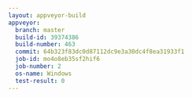 ```yaml
---
layout: appveyor-build
appveyor:
  branch: master
  build-id: 39374386
  build-number: 463
  commit: 64b323f83dc0d87112dc9e3a30dc4f8ea31933f1
  job-id: mo4o8eb35sf2hif6
  job-number: 2
  os-name: Windows
  test-result: 0
---
```

